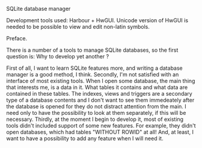 SQLite database manager

Development tools used: Harbour + HwGUI.
  Unicode version of HwGUI is needed to be possible to view and edit non-latin symbols.

Preface.

There is a number of a tools to manage SQLite databases, so the first question is:
  Why to develop yet another ?

   First of all, I want to learn SQLite features more, and writing a database manager is
a good method, I think.
   Secondly, I'm not satisfied with an interface of most existing tools. When I open some
database, the main thing that interests me, is a data in it. What tables it contains and
what data are contained in these tables. The indexes, views and triggers are a secondary
type of a database contents and I don't want to see them immedeately after the database
is opened for they do not distract attention from the main. I need only to have the
possibility to look at them separately, if this will be necessary.
   Thirdly, at the moment I begin to develop it, most of existing tools didn't included
support of some new features. For example, they didn't open databases, which had tables
"WITHOUT ROWID" at all!
   And, at least, I want to have a possibility to add any feature when I will need it.
